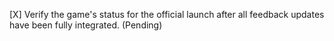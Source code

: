 [X] Verify the game's status for the official launch after all feedback updates have been fully integrated. (Pending)